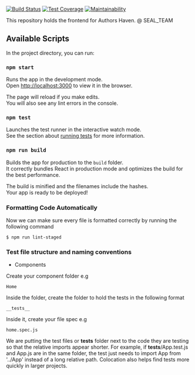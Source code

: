 [![Build Status](https://travis-ci.org/andela/ah-sealteam-frontend.svg?branch=develop)](https://travis-ci.org/andela/ah-sealteam-frontend)
[![Test Coverage](https://api.codeclimate.com/v1/badges/3306f79c90df8f5cc736/test_coverage)](https://codeclimate.com/github/andela/ah-sealteam-frontend/test_coverage)
[![Maintainability](https://api.codeclimate.com/v1/badges/3306f79c90df8f5cc736/maintainability)](https://codeclimate.com/github/andela/ah-sealteam-frontend/maintainability)

This repository holds the frontend for Authors Haven.
@ SEAL_TEAM

## Available Scripts

In the project directory, you can run:

### `npm start`

Runs the app in the development mode.<br>
Open [http://localhost:3000](http://localhost:3000) to view it in the browser.

The page will reload if you make edits.<br>
You will also see any lint errors in the console.

### `npm test`

Launches the test runner in the interactive watch mode.<br>
See the section about [running tests](https://facebook.github.io/create-react-app/docs/running-tests) for more information.

### `npm run build`

Builds the app for production to the `build` folder.<br>
It correctly bundles React in production mode and optimizes the build for the best performance.

The build is minified and the filenames include the hashes.<br>
Your app is ready to be deployed!

### Formatting Code Automatically

Now we can make sure every file is formatted correctly by running the following command

```
$ npm run lint-staged
```

### Test file structure and naming conventions

- Components

Create your component folder e.g 
```
Home
```
Inside the folder, create the folder to hold the tests in the following format

```
__tests__
```
Inside it, create your file spec e.g

```
home.spec.js
```

We are putting the test files or __tests__ folder next to the code they are testing so that the relative imports appear shorter. For example, if __tests__/App.test.js and App.js are in the same folder, the test just needs to import App from '../App' instead of a long relative path. Colocation also helps find tests more quickly in larger projects.

